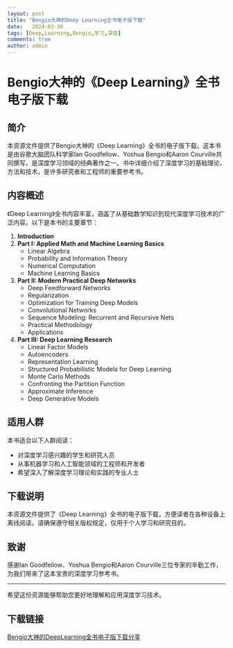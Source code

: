 ```yaml
---
layout: post
title: "Bengio大神的Deep Learning全书电子版下载"
date:   2024-03-30
tags: [Deep,Learning,Bengio,学习,深度]
comments: true
author: admin
---
```

# Bengio大神的《Deep Learning》全书电子版下载

## 简介
本资源文件提供了Bengio大神的《Deep Learning》全书的电子版下载。这本书是由谷歌大脑团队科学家Ian Goodfellow、Yoshua Bengio和Aaron Courville共同撰写，是深度学习领域的经典著作之一。书中详细介绍了深度学习的基础理论、方法和技术，是许多研究者和工程师的重要参考书。

## 内容概述
《Deep Learning》全书内容丰富，涵盖了从基础数学知识到现代深度学习技术的广泛内容。以下是本书的主要章节：

1. **Introduction**
2. **Part I: Applied Math and Machine Learning Basics**
   - Linear Algebra
   - Probability and Information Theory
   - Numerical Computation
   - Machine Learning Basics
3. **Part II: Modern Practical Deep Networks**
   - Deep Feedforward Networks
   - Regularization
   - Optimization for Training Deep Models
   - Convolutional Networks
   - Sequence Modeling: Recurrent and Recursive Nets
   - Practical Methodology
   - Applications
4. **Part III: Deep Learning Research**
   - Linear Factor Models
   - Autoencoders
   - Representation Learning
   - Structured Probabilistic Models for Deep Learning
   - Monte Carlo Methods
   - Confronting the Partition Function
   - Approximate Inference
   - Deep Generative Models

## 适用人群
本书适合以下人群阅读：
- 对深度学习感兴趣的学生和研究人员
- 从事机器学习和人工智能领域的工程师和开发者
- 希望深入了解深度学习理论和实践的专业人士

## 下载说明
本资源文件提供了《Deep Learning》全书的电子版下载，方便读者在各种设备上离线阅读。请确保遵守相关版权规定，仅用于个人学习和研究目的。

## 致谢
感谢Ian Goodfellow、Yoshua Bengio和Aaron Courville三位专家的辛勤工作，为我们带来了这本宝贵的深度学习参考书。

---

希望这份资源能够帮助您更好地理解和应用深度学习技术。

## 下载链接

[Bengio大神的DeepLearning全书电子版下载分享](https://pan.quark.cn/s/25b12635b061)